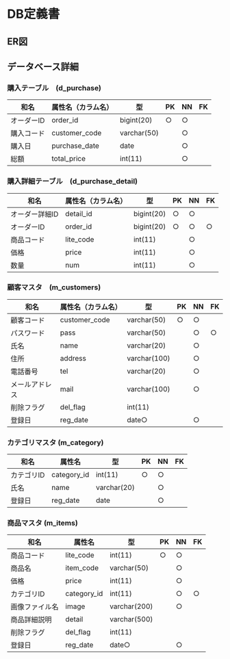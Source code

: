 # DB定義書

## ER図

## データベース詳細

### 購入テーブル　(d_purchase)
|和名|属性名（カラム名）|型|PK|NN|FK|
|---|-------|-------|---|---|---|
|オーダーID|order_id|bigint(20)|○|○||
|購入コード|customer_code|varchar(50)||○||
|購入日|purchase_date|date||○||
|総額|total_price|int(11)||○||

### 購入詳細テーブル　(d_purchase_detail)
|和名|属性名（カラム名）|型|PK|NN|FK|
|------|-------|-------|---|---|---|
|オーダー詳細ID|detail_id|bigint(20)|○|○||
|オーダーID|order_id|bigint(20)|○|○|○|
|商品コード|lite_code|int(11)||○||
|価格|price|int(11)||○||
|数量|num|int(11)||○||

### 顧客マスタ　(m_customers)
|和名|属性名（カラム名）|型|PK|NN|FK|
|-----|-------|-------|---|---|---|
|顧客コード|customer_code|varchar(50)|○|○||
|パスワード|pass|varchar(50)||○|○|
|氏名|name|varchar(20)||○||
|住所|address|varchar(100)||○||
|電話番号|tel|varchar(20)||○||
|メールアドレス|mail|varchar(100)||○||
|削除フラグ|del_flag|int(11)||||
|登録日|reg_date|date○||○||

### カテゴリマスタ (m_category)
|和名|属性名|型|PK|NN|FK|
|---|-------|-------|---|---|---|
|カテゴリID|category_id|int(11)|○|○||
|氏名|name|varchar(20)||○||
|登録日|reg_date|date||○||

### 商品マスタ (m_items)
|和名|属性名|型|PK|NN|FK|
|---|-------|-------|---|---|---|
|商品コード|lite_code|int(11)|○|○||
|商品名|item_code|varchar(50)||○||
|価格|price|int(11)||○||
|カテゴリID|category_id|int(11)||○|○|
|画像ファイル名|image|varchar(200)||○||
|商品詳細説明|detail|varchar(500)||||
|削除フラグ|del_flag|int(11)||||
|登録日|reg_date|date○||○||
